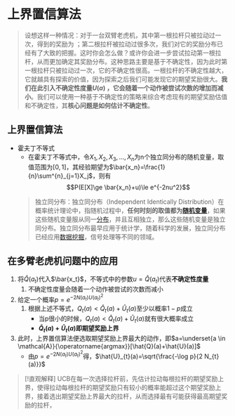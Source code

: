 # 上界置信算法
> 设想这样一种情况：对于一台双臂老虎机，其中第一根拉杆只被拉动过一次，得到的奖励为 ；第二根拉杆被拉动过很多次，我们对它的奖励分布已经有了大致的把握。这时你会怎么做？或许你会进一步尝试拉动第一根拉杆，从而更加确定其奖励分布。这种思路主要是基于不确定性，因为此时第一根拉杆只被拉动过一次，它的不确定性很高。一根拉杆的不确定性越大，它就越具有探索的价值，因为探索之后我们可能发现它的期望奖励很大。**我们在此引入不确定性度量$U(a)$ ，它会随着一个动作被尝试次数的增加而减小**。我们可以使用一种基于不确定性的策略来综合考虑现有的期望奖励估值和不确定性，其**核心问题是如何估计不确定性**。
## 上界置信算法
- 霍夫丁不等式
	- 在霍夫丁不等式中，令$X_1,X_2,X_3,...,X_n$为n个独立同分布的随机变量，取值范围为$[0,1]$，其经验期望为$\bar{x_n}=\frac{1}{n}\sum^{n}_{j=1}X_j$，则有$$P(E[X]\ge \bar{x_n}+u)\le e^{-2nu^2}$$
	> 独立同分布：独立同分布（Independent Identically Distribution）在概率统计理论中，指随机过程中，**任何时刻的取值都为[随机变量](https://baike.baidu.com/item/%E9%9A%8F%E6%9C%BA%E5%8F%98%E9%87%8F/828980?fromModule=lemma_inlink)**，如果这些随机变量服从同一[分布](https://baike.baidu.com/item/%E5%88%86%E5%B8%83/6098226?fromModule=lemma_inlink)，并且互相独立，那么这些随机变量是独立同分布。独立同分布最早应用于统计学，随着科学的发展，独立同分布已经应用[数据挖掘](https://baike.baidu.com/item/%E6%95%B0%E6%8D%AE%E6%8C%96%E6%8E%98/216477?fromModule=lemma_inlink)，信号处理等不同的领域。
	
## 在多臂老虎机问题中的应用
1. 将$\hat{Q}(a_t)$代入$\bar{x_t}$，不等式中的参数$u=\hat{Q}(a_t)$代表**不确定性度量**
	1. 不确定性度量会随着一个动作被尝试的次数而减小
2. 给定一个概率$p=e^{-2N(a_t)U(a_t)^2}$
	1. 根据上述不等式，$Q_{t}(a)<\hat{Q}_{t}(a)+\hat{U}_{t}(a)$至少以概率$1-p$成立
		- 当p很小的时候，$Q_{t}(a)<\hat{Q}_{t}(a)+\hat{U}_{t}(a)$就有很大概率成立
		- **$\hat{Q}_{t}(a)+\hat{U}_{t}(a)$即期望奖励上界**
3. 此时，上界置信算法便选取期望奖励上界最大的动作，即$a=\underset{a \in \mathcal{A}}{\operatorname{argmax}}[\hat{Q}(a)+\hat{U}(a)]$
	- 由$p=e^{-2N(a_t)U(a_t)^2}$得，$\hat{U}_{t}(a)=\sqrt{\frac{-\log p}{2 N_{t}(a)}}$
> [!直观解释]
> UCB在每一次选择拉杆前，先估计拉动每根拉杆的期望奖励上界，使得拉动每根拉杆的期望奖励只有较小的概率能超过这个期望奖励上界，接着选出期望奖励上界最大的拉杆，从而选择最有可能获得最高期望奖励的拉杆，
